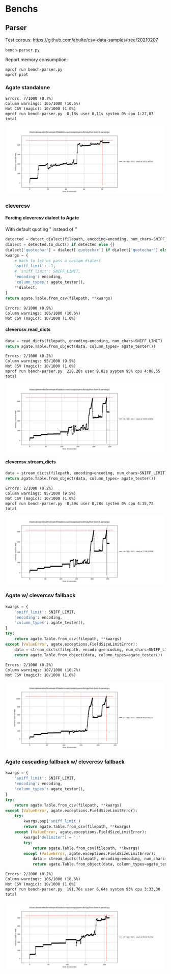 # Benchs

## Parser

Test corpus: https://github.com/abulte/csv-data-samples/tree/20210207

`bench-parser.py`

Report memory consumption:

```
mprof run bench-parser.py
mprof plot
```

### Agate standalone

```
Errors: 7/1000 (0.7%)
Column warnings: 105/1000 (10.5%)
Not CSV (magic): 10/1000 (1.0%)
mprof run bench-parser.py  0,18s user 0,11s system 0% cpu 1:27,87 total
```

![](./img/agate.png)

### clevercsv

#### Forcing clevercsv dialect to Agate

With default quoting " instead of ''

```python
detected = detect_dialect(filepath, encoding=encoding, num_chars=SNIFF_LIMIT)
dialect = detected.to_dict() if detected else {}
dialect['quotechar'] = dialect['quotechar'] if dialect['quotechar'] else '"'
kwargs = {
    # hack to let us pass a custom dialect
    'sniff_limit': -1,
    # 'sniff_limit': SNIFF_LIMIT,
    'encoding': encoding,
    'column_types': agate_tester(),
    **dialect,
}
return agate.Table.from_csv(filepath, **kwargs)
```

```
Errors: 9/1000 (0.9%)
Column warnings: 106/1000 (10.6%)
Not CSV (magic): 10/1000 (1.0%)
```

#### clevercsv.read_dicts

```python
data = read_dicts(filepath, encoding=encoding, num_chars=SNIFF_LIMIT)
return agate.Table.from_object(data, column_types= agate_tester())
```

```
Errors: 2/1000 (0.2%)
Column warnings: 95/1000 (9.5%)
Not CSV (magic): 10/1000 (1.0%)
mprof run bench-parser.py  228,20s user 9,02s system 95% cpu 4:08,55 total
```

![](./img/clever-read-dicts.png)

#### clevercsv.stream_dicts

```python
data = stream_dicts(filepath, encoding=encoding, num_chars=SNIFF_LIMIT)
return agate.Table.from_object(data, column_types= agate_tester())
```

```
Errors: 2/1000 (0.2%)
Column warnings: 95/1000 (9.5%)
Not CSV (magic): 10/1000 (1.0%)
mprof run bench-parser.py  0,39s user 0,28s system 0% cpu 4:15,72 total
```

![](./img/clever-stream-dicts.png)

### Agate w/ clevercsv fallback

```python
kwargs = {
    'sniff_limit': SNIFF_LIMIT,
    'encoding': encoding,
    'column_types': agate_tester(),
}
try:
    return agate.Table.from_csv(filepath, **kwargs)
except (ValueError, agate.exceptions.FieldSizeLimitError):
    data = stream_dicts(filepath, encoding=encoding, num_chars=SNIFF_LIMIT)
    return agate.Table.from_object(data, column_types=agate_tester())
```

```
Errors: 2/1000 (0.2%)
Column warnings: 107/1000 (10.7%)
Not CSV (magic): 10/1000 (1.0%)
```

![](img/agate-stream-dicts.png)

### Agate cascading fallback w/ clevercsv fallback

```python
kwargs = {
    'sniff_limit': SNIFF_LIMIT,
    'encoding': encoding,
    'column_types': agate_tester(),
}
try:
    return agate.Table.from_csv(filepath, **kwargs)
except (ValueError, agate.exceptions.FieldSizeLimitError):
    try:
        kwargs.pop('sniff_limit')
        return agate.Table.from_csv(filepath, **kwargs)
    except (ValueError, agate.exceptions.FieldSizeLimitError):
        kwargs['delimiter'] = ';'
        try:
            return agate.Table.from_csv(filepath, **kwargs)
        except (ValueError, agate.exceptions.FieldSizeLimitError):
            data = stream_dicts(filepath, encoding=encoding, num_chars=SNIFF_LIMIT)
            return agate.Table.from_object(data, column_types=agate_tester())
```

```
Errors: 2/1000 (0.2%)
Column warnings: 106/1000 (10.6%)
Not CSV (magic): 10/1000 (1.0%)
mprof run bench-parser.py  191,76s user 6,64s system 93% cpu 3:33,30 total
```

![](img/agate-full-fallback-stream-dicts.png)
